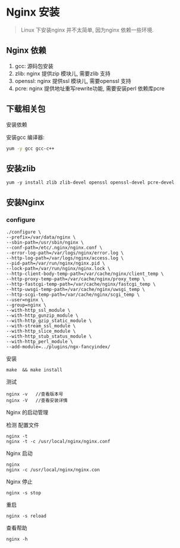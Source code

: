 # Nginx 安装

> Linux 下安装nginx 并不太简单, 因为nginx 依赖一些环境.

## Nginx 依赖

1. gcc: 源码包安装  
2. zlib: nginx 提供zip 模块儿, 需要zlib 支持  
3. openssl: nginx 提供ssl 模块儿, 需要openssl 支持  
4. pcre: nginx 提供地址重写rewrite功能, 需要安装perl 依赖库pcre

## 下载相关包

安装依赖

安装gcc 编译器:

``` bash
yum -y gcc gcc-c++
```

## 安装zlib

```
yum -y install zlib zlib-devel openssl openssl-devel pcre-devel
```

## 安装Nginx

### configure

```
./configure \
--prefix=/var/data/nginx \
--sbin-path=/usr/sbin/nginx \
--conf-path=/etc/.nginx/nginx.conf \
--error-log-path=/var/logs/nginx/error.log \
--http-log-path=/var/logs/nginx/access.log \
--pid-path=/var/run/nginx/nginx.pid \
--lock-path=/var/run/nginx/nginx.lock \
--http-client-body-temp-path=/var/cache/nginx/client_temp \
--http-proxy-temp-path=/var/cache/nginx/proxy_temp \
--http-fastcgi-temp-path=/var/cache/nginx/fastcgi_temp \
--http-uwsgi-temp-path=/var/cache/nginx/uwsgi_temp \
--http-scgi-temp-path=/var/cache/nginx/scgi_temp \
--user=nginx \
--group=nginx \
--with-http_ssl_module \
--with-http_gunzip_module \
--with-http_gzip_static_module \
--with-stream_ssl_module \
--with-http_slice_module \
--with-http_stub_status_module \
--with-http_perl_module \
--add-module=../plugins/ngx-fancyindex/
```

安装

```
make  && make install
```

测试

```
nginx -v   //查看版本号
nginx -V   //查看安装详情
```

Nginx 的启动管理

检测 配置文件

```
nginx -t
nginx -t -c /usr/local/nginx/nginx.conf
```

Nginx 启动

```
nginx 
nginx -c /usr/local/nginx/nginx.con
```

Nginx 停止

```
nginx -s stop
```

重启

```
nginx -s reload
```

查看帮助

```
nginx -h
```



